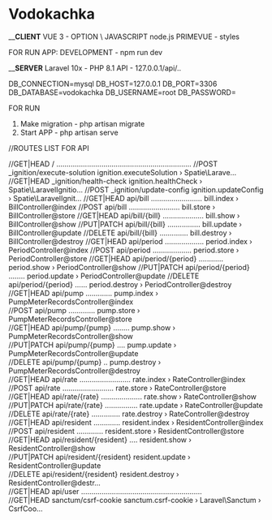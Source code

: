 ﻿# Vodokachka

________CLIENT______
VUE 3 - OPTION \ JAVASCRIPT
node.js
PRIMEVUE - styles

FOR RUN APP:
DEVELOPMENT - npm run dev


________SERVER______
Laravel 10x - PHP 8.1 
API - 127.0.0.1/api/..

DB_CONNECTION=mysql
DB_HOST=127.0.0.1
DB_PORT=3306
DB_DATABASE=vodokachka
DB_USERNAME=root
DB_PASSWORD=

FOR RUN 
1. Make migration - php artisan migrate 
2. Start APP - php artisan serve

//ROUTES LIST FOR API

//GET|HEAD        / .................................................................. 
//POST            _ignition/execute-solution ignition.executeSolution › Spatie\Larave…
//GET|HEAD        _ignition/health-check ignition.healthCheck › Spatie\LaravelIgnitio…
//POST            _ignition/update-config ignition.updateConfig › Spatie\LaravelIgnit…
//GET|HEAD        api/bill ......................... bill.index › BillController@index
//POST            api/bill ......................... bill.store › BillController@store
//GET|HEAD        api/bill/{bill} .................... bill.show › BillController@show
//PUT|PATCH       api/bill/{bill} ................ bill.update › BillController@update
//DELETE          api/bill/{bill} .............. bill.destroy › BillController@destroy
//GET|HEAD        api/period ................... period.index › PeriodController@index
//POST            api/period ................... period.store › PeriodController@store
//GET|HEAD        api/period/{period} ............ period.show › PeriodController@show
//PUT|PATCH       api/period/{period} ........ period.update › PeriodController@update
//DELETE          api/period/{period} ...... period.destroy › PeriodController@destroy  
//GET|HEAD        api/pump ............. pump.index › PumpMeterRecordsController@index  
//POST            api/pump ............. pump.store › PumpMeterRecordsController@store  
//GET|HEAD        api/pump/{pump} ........ pump.show › PumpMeterRecordsController@show  
//PUT|PATCH       api/pump/{pump} .... pump.update › PumpMeterRecordsController@update  
//DELETE          api/pump/{pump} .. pump.destroy › PumpMeterRecordsController@destroy  
//GET|HEAD        api/rate ......................... rate.index › RateController@index  
//POST            api/rate ......................... rate.store › RateController@store  
//GET|HEAD        api/rate/{rate} .................... rate.show › RateController@show  
//PUT|PATCH       api/rate/{rate} ................ rate.update › RateController@update  
//DELETE          api/rate/{rate} .............. rate.destroy › RateController@destroy  
//GET|HEAD        api/resident ............. resident.index › ResidentController@index  
//POST            api/resident ............. resident.store › ResidentController@store  
//GET|HEAD        api/resident/{resident} .... resident.show › ResidentController@show  
//PUT|PATCH       api/resident/{resident} resident.update › ResidentController@update   
//DELETE          api/resident/{resident} resident.destroy › ResidentController@destr…  
//GET|HEAD        api/user ...........................................................  
//GET|HEAD        sanctum/csrf-cookie sanctum.csrf-cookie › Laravel\Sanctum › CsrfCoo… 



